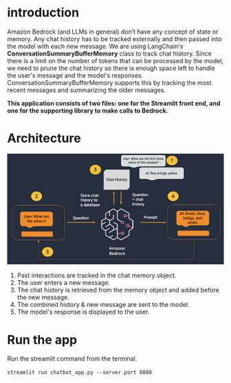 # introduction

Amazon Bedrock (and LLMs in general) don’t have any concept of state or memory. Any chat history has to be tracked externally and then passed into the model with each new message. We are using LangChain's **ConversationSummaryBufferMemory** class to track chat history. Since there is a limit on the number of tokens that can be processed by the model, we need to prune the chat history so there is enough space left to handle the user's message and the model's responses. ConversationSummaryBufferMemory supports this by tracking the most recent messages and summarizing the older messages.

**This application consists of two files: one for the Streamlit front end, and one for the supporting library to make calls to Bedrock.**

# Architecture

![img.png](img.png)
1. Past interactions are tracked in the chat memory object.
2. The user enters a new message.
3. The chat history is retrieved from the memory object and added before the new message.
4. The combined history & new message are sent to the model.
5. The model's response is displayed to the user.

# Run the app
Run the streamlit command from the terminal.

`streamlit run chatbot_app.py --server.port 8080`
